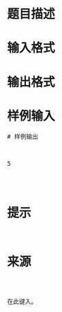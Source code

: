 

# 题目描述



# 输入格式



# 输出格式



# 样例输入


<pre>
# 样例输出


<pre>5
</pre>

# 提示



# 来源


<p>
在此键入。
</p>
